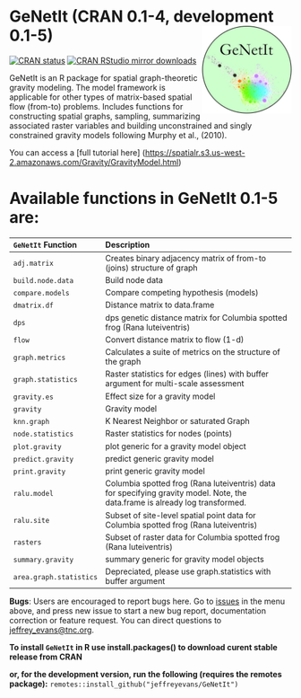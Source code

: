 # GeNetIt (CRAN 0.1-4, development 0.1-5) <img src="man/figures/genetit_logo.jpg" align="right" alt="" width="160" />

[![CRAN
status](http://www.r-pkg.org/badges/version/GeNetIt)](https://cran.r-project.org/package=GeNetIt)
[![CRAN RStudio mirror
downloads](http://cranlogs.r-pkg.org/badges/grand-total/GeNetIt)](https://cran.r-project.org/package=GeNetIt)

GeNetIt is an R package for spatial graph-theoretic gravity modeling. The model framework is applicable for 
other types of matrix-based spatial flow (from-to) problems. Includes functions for constructing spatial graphs, 
sampling, summarizing associated raster variables and building unconstrained and singly constrained 
gravity models following Murphy et al., (2010). 

You can access a [full tutorial here] (https://spatialr.s3.us-west-2.amazonaws.com/Gravity/GravityModel.html)

# Available functions in GeNetIt 0.1-5 are:

| `GeNetIt` Function           | Description                                                                             |
|:-----------------------------|:----------------------------------------------------------------------------------------|
| `adj.matrix`                 | Creates binary adjacency matrix of from-to (joins) structure of graph 
| `build.node.data`            | Build node data 
| `compare.models`             | Compare competing hypothesis (models)
| `dmatrix.df`                 | Distance matrix to data.frame
| `dps`                        | dps genetic distance matrix for Columbia spotted frog (Rana luteiventris)
| `flow`                       | Convert distance matrix to flow (1-d)
| `graph.metrics`              | Calculates a suite of metrics on the structure of the graph
| `graph.statistics`           | Raster statistics for edges (lines) with buffer argument for multi-scale assessment
| `gravity.es`                 | Effect size for a gravity model
| `gravity`                    | Gravity model
| `knn.graph`                  | K Nearest Neighbor or saturated Graph
| `node.statistics`            | Raster statistics for nodes (points)
| `plot.gravity`               | plot generic for a gravity model object
| `predict.gravity`            | predict generic gravity model
| `print.gravity`              | print generic gravity model
| `ralu.model`                 | Columbia spotted frog (Rana luteiventris) data for specifying gravity model. Note, the data.frame is already log transformed.
| `ralu.site`                  | Subset of site-level spatial point data for Columbia spotted frog (Rana luteiventris)
| `rasters`                    | Subset of raster data for Columbia spotted frog (Rana luteiventris)
| `summary.gravity`            | summary generic for gravity model objects
| `area.graph.statistics`      | Depreciated, please use graph.statistics with buffer argument
		
**Bugs**: Users are encouraged to report bugs here. Go to [issues](https://github.com/jeffreyevans/GeNetIt/issues) in the menu above, and press new issue to start a new bug report, documentation correction or feature request. You can direct questions to <jeffrey_evans@tnc.org>.

**To install `GeNetIt` in R use install.packages() to download curent stable release from CRAN** 

**or, for the development version, run the following (requires the remotes package):**
`remotes::install_github("jeffreyevans/GeNetIt")`
